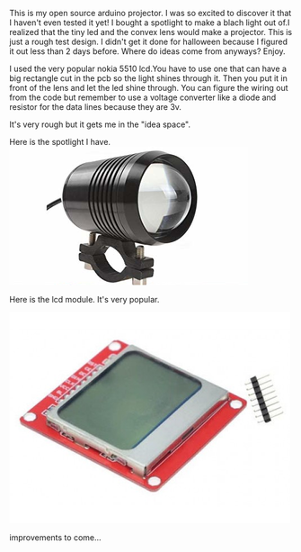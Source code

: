 
This is my open source arduino projector. I was so excited to discover it that I haven't even tested it yet!
I bought a spotlight to make a blach light out of.I realized that the tiny led and the convex lens would make a projector.
This is just a rough test design. I didn't get it done for halloween because I figured it out less than 2 days before.
Where do ideas come from anyways?
Enjoy.

I used the very popular nokia 5510 lcd.You have to use one that can have a big rectangle cut in the pcb so the light shines through it.
Then you put it in front of the lens and let the led shine through. You can figure the wiring out from the code but remember to use a
 voltage converter like a diode and resistor for the data lines because they are 3v.
 
 It's very rough but it gets me in the "idea space". 
 
 
 Here is the spotlight I have.
![Alt text](spotlight.png)
 
 Here is the lcd module. It's very popular.
 
![Alt text](nokia5510.jpg)

 
 
 improvements to come...
